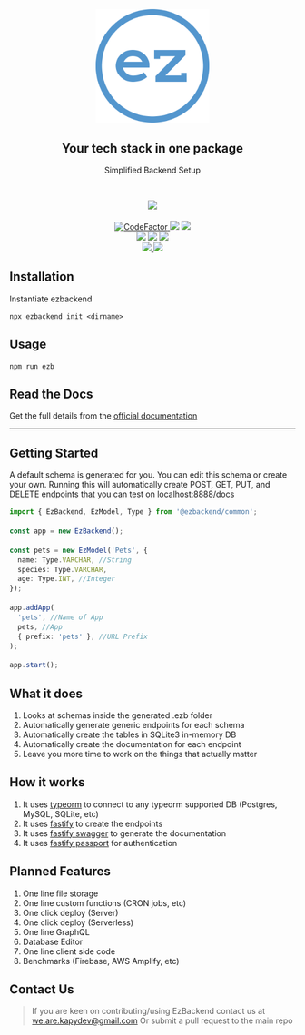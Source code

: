<p align="center">
    <img src="favicon.png" width="200">
</p>
<h2 align="center">Your tech stack in <b>one package</b></h2>
<p align="center">Simplified Backend Setup</p>

</br>

<p align="center">
    <!-- <a href="https://snyk.io/advisor/npm-package/ezbackend"> 
        <img src="https://snyk.io/advisor/npm-package/ezbackend/badge.svg"/>
    </a> -->
    <a href="https://codecov.io/gh/PhilipWee/ezbackend"> 
        <img src="https://codecov.io/gh/PhilipWee/ezbackend/branch/master/graph/badge.svg?token=YZX7TT9XBQ"/>
    </a>
    <br/>
    <br/>
    <a href="https://www.codefactor.io/repository/github/kapydev/ezbackend">
        <img src="https://www.codefactor.io/repository/github/kapydev/ezbackend/badge" alt="CodeFactor" />
    </a>
    <!-- <a> 
        <img src="https://img.shields.io/github/workflow/status/kapydev/ezbackend/Calculate%20Coverage"/>
    </a> -->
    <a> 
        <img src="https://img.shields.io/npms-io/maintenance-score/ezbackend"/>
    </a>
    <a> 
        <img src="https://img.shields.io/github/commit-activity/m/kapydev/ezbackend"/>
    </a>
    <!-- <a>
        <img src="https://snyk.io/test/github/kapydev/ezbackend/badge.svg">
    </a> -->
    <br/>
    <!-- <a> 
        <img src="https://img.shields.io/david/kapydev/ezbackend"/>
    </a> -->
    <a> 
        <img src="https://img.shields.io/npm/dw/ezbackend"/>
    </a>
    <a> 
        <img src="https://img.shields.io/github/issues/kapydev/ezbackend"/>
    </a>
    <a> 
        <img src="https://img.shields.io/github/license/kapydev/ezbackend"/>
    </a>
    <br/>
    <a href="https://www.youtube.com/channel/UCXFyio7c5EWBGLknUJZjIzQ"> 
        <img src="https://img.shields.io/youtube/channel/views/UCXFyio7c5EWBGLknUJZjIzQ?style=social"/>
    </a>
    <a href="https://discord.gg/S4gTjYjkuG"> 
        <img src="https://img.shields.io/discord/882956870527098910?label=Discord&logo=discord&style=social"/>
    </a>
    
</p>

## Installation

Instantiate ezbackend

```
npx ezbackend init <dirname>
```

## Usage

```
npm run ezb
```

## Read the Docs

Get the full details from the [official documentation](https://www.ezbackend.io/docs/intro)

---

## Getting Started

A default schema is generated for you. You can edit this schema or create your own.
Running this will automatically create POST, GET, PUT, and DELETE endpoints that you can test on [localhost:8888/docs](http://localhost:8888/docs/static/index.html)

```ts title=".ezb/index.ts"
import { EzBackend, EzModel, Type } from '@ezbackend/common';

const app = new EzBackend();

const pets = new EzModel('Pets', {
  name: Type.VARCHAR, //String
  species: Type.VARCHAR,
  age: Type.INT, //Integer
});

app.addApp(
  'pets', //Name of App
  pets, //App
  { prefix: 'pets' }, //URL Prefix
);

app.start();
```

## What it does

1. Looks at schemas inside the generated .ezb folder
1. Automatically generate generic endpoints for each schema
1. Automatically create the tables in SQLite3 in-memory DB
1. Automatically create the documentation for each endpoint
1. Leave you more time to work on the things that actually matter

## How it works

1. It uses [typeorm](https://typeorm.io/) to connect to any typeorm supported DB (Postgres, MySQL, SQLite, etc)
1. It uses [fastify](https://www.fastify.io/) to create the endpoints
1. It uses [fastify swagger](https://github.com/fastify/fastify-swagger) to generate the documentation
1. It uses [fastify passport](https://github.com/fastify/fastify-passport) for authentication

## Planned Features

1. One line file storage
1. One line custom functions (CRON jobs, etc)
1. One click deploy (Server)
1. One click deploy (Serverless)
1. One line GraphQL
1. Database Editor
1. One line client side code
1. Benchmarks (Firebase, AWS Amplify, etc)

## Contact Us

> If you are keen on contributing/using EzBackend contact us at we.are.kapydev@gmail.com
> Or submit a pull request to the main repo
